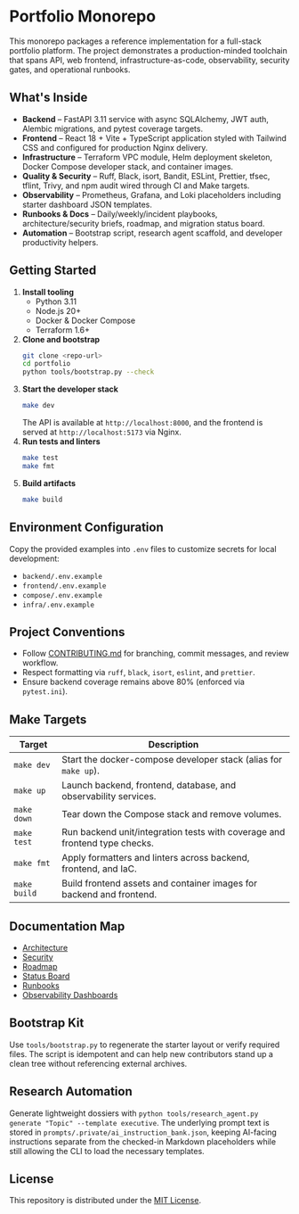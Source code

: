 # Portfolio Monorepo

This monorepo packages a reference implementation for a full-stack portfolio platform. The project demonstrates a production-minded toolchain that spans API, web frontend, infrastructure-as-code, observability, security gates, and operational runbooks.

## What's Inside

- **Backend** – FastAPI 3.11 service with async SQLAlchemy, JWT auth, Alembic migrations, and pytest coverage targets.
- **Frontend** – React 18 + Vite + TypeScript application styled with Tailwind CSS and configured for production Nginx delivery.
- **Infrastructure** – Terraform VPC module, Helm deployment skeleton, Docker Compose developer stack, and container images.
- **Quality & Security** – Ruff, Black, isort, Bandit, ESLint, Prettier, tfsec, tflint, Trivy, and npm audit wired through CI and Make targets.
- **Observability** – Prometheus, Grafana, and Loki placeholders including starter dashboard JSON templates.
- **Runbooks & Docs** – Daily/weekly/incident playbooks, architecture/security briefs, roadmap, and migration status board.
- **Automation** – Bootstrap script, research agent scaffold, and developer productivity helpers.

## Getting Started

1. **Install tooling**
   - Python 3.11
   - Node.js 20+
   - Docker & Docker Compose
   - Terraform 1.6+
2. **Clone and bootstrap**
   ```bash
   git clone <repo-url>
   cd portfolio
   python tools/bootstrap.py --check
   ```
3. **Start the developer stack**
   ```bash
   make dev
   ```
   The API is available at `http://localhost:8000`, and the frontend is served at `http://localhost:5173` via Nginx.
4. **Run tests and linters**
   ```bash
   make test
   make fmt
   ```
5. **Build artifacts**
   ```bash
   make build
   ```

## Environment Configuration

Copy the provided examples into `.env` files to customize secrets for local development:

- `backend/.env.example`
- `frontend/.env.example`
- `compose/.env.example`
- `infra/.env.example`

## Project Conventions

- Follow [CONTRIBUTING.md](./CONTRIBUTING.md) for branching, commit messages, and review workflow.
- Respect formatting via `ruff`, `black`, `isort`, `eslint`, and `prettier`.
- Ensure backend coverage remains above 80% (enforced via `pytest.ini`).

## Make Targets

| Target     | Description |
|------------|-------------|
| `make dev` | Start the docker-compose developer stack (alias for `make up`). |
| `make up`  | Launch backend, frontend, database, and observability services. |
| `make down`| Tear down the Compose stack and remove volumes. |
| `make test`| Run backend unit/integration tests with coverage and frontend type checks. |
| `make fmt` | Apply formatters and linters across backend, frontend, and IaC. |
| `make build`| Build frontend assets and container images for backend and frontend. |

## Documentation Map

- [Architecture](./docs/architecture.md)
- [Security](./docs/security.md)
- [Roadmap](./ROADMAP.md)
- [Status Board](./STATUS_BOARD.md)
- [Runbooks](./docs/runbooks)
- [Observability Dashboards](./docs/observability/dashboards)

## Bootstrap Kit

Use `tools/bootstrap.py` to regenerate the starter layout or verify required files. The script is idempotent and can help new contributors stand up a clean tree without referencing external archives.

## Research Automation

Generate lightweight dossiers with `python tools/research_agent.py generate "Topic" --template executive`.
The underlying prompt text is stored in `prompts/.private/ai_instruction_bank.json`, keeping AI-facing instructions
separate from the checked-in Markdown placeholders while still allowing the CLI to load the necessary templates.

## License

This repository is distributed under the [MIT License](./LICENSE).

